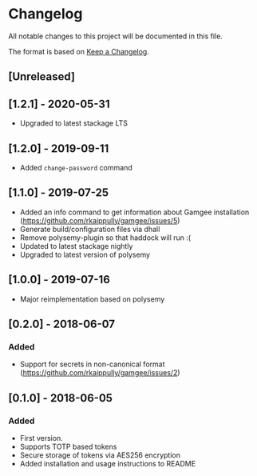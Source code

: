# Changelog
All notable changes to this project will be documented in this file.

The format is based on [Keep a Changelog](http://keepachangelog.com/en/1.0.0/).

## [Unreleased]

## [1.2.1] - 2020-05-31
- Upgraded to latest stackage LTS

## [1.2.0] - 2019-09-11
- Added `change-password` command

## [1.1.0] - 2019-07-25
- Added an info command to get information about Gamgee installation (https://github.com/rkaippully/gamgee/issues/5)
- Generate build/configuration files via dhall
- Remove polysemy-plugin so that haddock will run :(
- Updated to latest stackage nightly
- Upgraded to latest version of polysemy

## [1.0.0] - 2019-07-16
- Major reimplementation based on polysemy

## [0.2.0] - 2018-06-07

### Added
- Support for secrets in non-canonical format (https://github.com/rkaippully/gamgee/issues/2)

## [0.1.0] - 2018-06-05

### Added
- First version.
- Supports TOTP based tokens
- Secure storage of tokens via AES256 encryption
- Added installation and usage instructions to README

